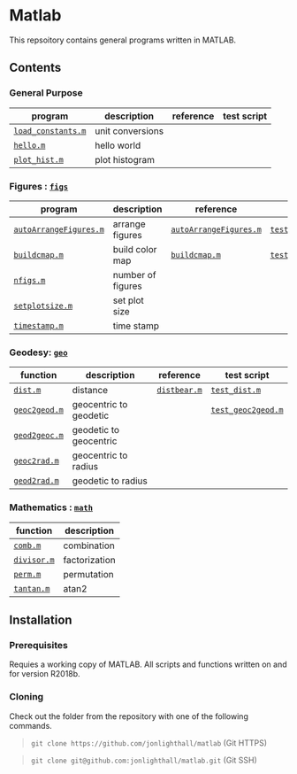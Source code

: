 # Matlab
This repsoitory contains general programs written in MATLAB.

## Contents
### General Purpose
| program              | description                           | reference | test script |
| -------------------- | ------------------------------------  | ----           | ----              
| [`load_constants.m`](load_constants.m) | unit conversions |
| [`hello.m`](hello.m) | hello world |
| [`plot_hist.m`](test/plot_hist.m) | plot histogram |

### Figures : [`figs`](figs/)
| program              | description                           | reference | test script |
| -------------------- | ------------------------------------  | ----           | ----              
| [`autoArrangeFigures.m`](figs/autoArrangeFigures.m) | arrange figures | [`autoArrangeFigures.m`](https://www.mathworks.com/matlabcentral/fileexchange/48480-automatically-arrange-figure-windows) | [`test_autoArrangeFigures.m`](test/test_autoArrangeFigures.m)
| [`buildcmap.m`](figs/buildcmap.m) | build color map | [`buildcmap.m`](https://www.mathworks.com/matlabcentral/fileexchange/40318-build-custom-colormaps) | [`test_buildcmap.m`](test/test_buildcmap.m)
| [`nfigs.m`](figs/nfigs.m) | number of figures |
| [`setplotsize.m`](figs/setplotsize.m) | set plot size |
| [`timestamp.m`](figs/timestamp.m) | time stamp |

### Geodesy: [`geo`](geo/)
| function              | description                           | reference | test script |
| -------------------- | ------------------------------------  | ----           | ----              
| [`dist.m`](geo/dist.m) | distance | [`distbear.m`](http://mooring.ucsd.edu/software/matlab/doc/ocean/distbear.html) | [`test_dist.m`](test_dist.m)
| [`geoc2geod.m`](geo/geoc2geod.m) | geocentric to geodetic | | [`test_geoc2geod.m`](test_geoc2geod.m)
| [`geod2geoc.m`](geo/geod2geoc.m) | geodetic to geocentric |
| [`geoc2rad.m`](geo/geoc2rad.m) | geocentric to radius |
| [`geod2rad.m`](geo/geod2rad.m) | geodetic to radius |

### Mathematics : [`math`](math/)
| function              | description                           
| -------------------- | ------------------------------------          
| [`comb.m`](math/comb.m) | combination |
| [`divisor.m`](math/divisor.m) | factorization |
| [`perm.m`](math/perm.m) | permutation |
| [`tantan.m`](math/tantan.m) | atan2 |


## Installation

### Prerequisites

Requies a working copy of MATLAB. All scripts and functions written on and for version R2018b.

### Cloning

Check out the folder from the repository with one of the following commands.

>`git clone https://github.com/jonlighthall/matlab` (Git HTTPS)

>`git clone git@github.com:jonlighthall/matlab.git` (Git SSH)
